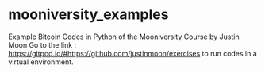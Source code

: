 # mooniversity_examples
Example Bitcoin Codes in Python of the Mooniversity Course by Justin Moon
Go to the link : https://gitpod.io/#https://github.com/justinmoon/exercises to run codes in a virtual environment.
